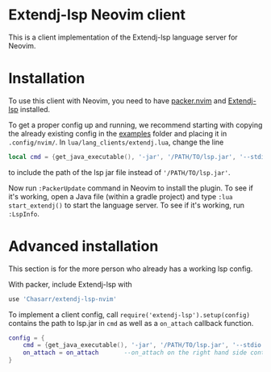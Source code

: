 # Extendj-lsp Neovim client

This is a client implementation of the Extendj-lsp language server for Neovim.

# Installation

To use this client with Neovim, you need to have [packer.nvim](https://github.com/wbthomason/packer.nvim) and [Extendj-lsp](https://bitbucket.org/edan70/lsp-charlie-jonathan/src/master/) installed.


To get a proper config up and running, we recommend starting with copying the already existing config in the [examples](examples) folder and placing it in `.config/nvim/`. In `lua/lang_clients/extendj.lua`, change the line

```lua
local cmd = {get_java_executable(), '-jar', '/PATH/TO/lsp.jar', '--stdio'}
```

to include the path of the lsp jar file instead of `'/PATH/TO/lsp.jar'`.

Now run `:PackerUpdate` command in Neovim to install the plugin. To see if it's working, open a Java file (within a gradle project) and type `:lua start_extendj()` to start the language server. To see if it's working, run `:LspInfo`.

# Advanced installation

This section is for the more person who already has a working lsp config.

With packer, include Extendj-lsp with

```lua
use 'Chasarr/extendj-lsp-nvim'
```

To implement a client config, call `require('extendj-lsp').setup(config)` contains the path to lsp.jar in `cmd` as well as a `on_attach` callback function.

```lua
config = {
	cmd = {get_java_executable(), '-jar', '/PATH/TO/lsp.jar', '--stdio'},	--Contains the lsp.jar executable
	on_attach = on_attach		--on_attach on the right hand side contains a callback function which activates when the buffer starts. This usually contains LSP hotkeys
}
```
